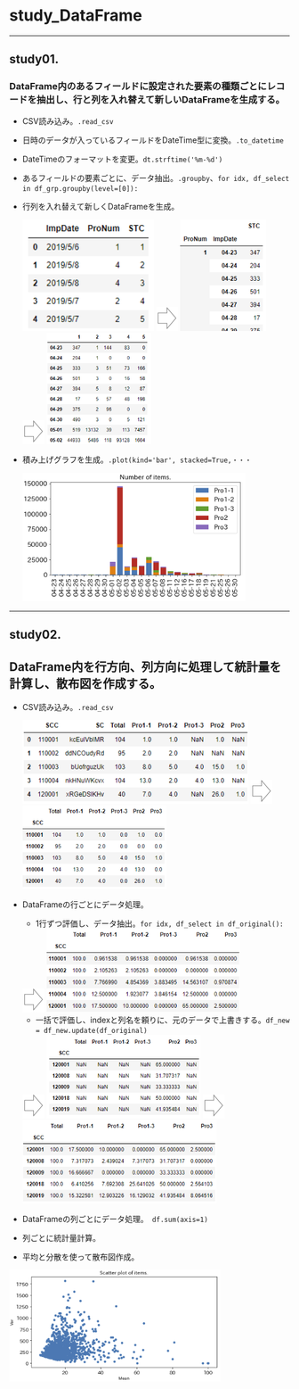 # study_DataFrame
---
## study01.
### DataFrame内のあるフィールドに設定された要素の種類ごとにレコードを抽出し、行と列を入れ替えて新しいDataFrameを生成する。
  - CSV読み込み。`.read_csv`
  - 日時のデータが入っているフィールドをDateTime型に変換。`.to_datetime`
  - DateTimeのフォーマットを変更。`dt.strftime('%m-%d')`
  - あるフィールドの要素ごとに、データ抽出。`.groupby`、`for idx, df_select in df_grp.groupby(level=[0]):`
  - 行列を入れ替えて新しくDataFrameを生成。
    
    <img src="https://github.com/okagen/study_DataFrame/blob/master/Data/01-1_Base_DataFrame.png" height="200">
    
    <img src="https://github.com/okagen/study_DataFrame/blob/master/Data/00_arrow.png">
    
    <img src="https://github.com/okagen/study_DataFrame/blob/master/Data/01-2_Grouped_DataFrame.png"  height="200">
    
    <img src="https://github.com/okagen/study_DataFrame/blob/master/Data/00_arrow.png">
    
    <img src="https://github.com/okagen/study_DataFrame/blob/master/Data/01-3_adjusted_DataFrame.png"  height="200">
    
  - 積み上げグラフを生成。`.plot(kind='bar', stacked=True,・・・`
  
    <img src="https://github.com/okagen/study_DataFrame/blob/master/Data/01-4_stacked_barchart.png" width="400">
  
---
## study02. 
## DataFrame内を行方向、列方向に処理して統計量を計算し、散布図を作成する。
  - CSV読み込み。`.read_csv`
  
    <img src="https://github.com/okagen/study_DataFrame/blob/master/Data/02-1_Base_DataFrame.png" height="150">
    
    <img src="https://github.com/okagen/study_DataFrame/blob/master/Data/00_arrow.png">  
    
    <img src="https://github.com/okagen/study_DataFrame/blob/master/Data/02-2_Adjusted_DataFrame.png"  height="150">


  - DataFrameの行ごとにデータ処理。
      - 1行ずつ評価し、データ抽出。`for idx, df_select in df_original():`
      
      <img src="https://github.com/okagen/study_DataFrame/blob/master/Data/00_arrow.png">
      
      <img src="https://github.com/okagen/study_DataFrame/blob/master/Data/02-3_Rate_DataFrame.png"  height="150">      
            
      - 一括で評価し、indexと列名を頼りに、元のデータで上書きする。`df_new = df_new.update(df_original)`
      
      <img src="https://github.com/okagen/study_DataFrame/blob/master/Data/00_arrow.png">
      
      <img src="https://github.com/okagen/study_DataFrame/blob/master/Data/02-4_Extract_DataFrame.png"  height="150">
      
      <img src="https://github.com/okagen/study_DataFrame/blob/master/Data/00_arrow.png">
      
      <img src="https://github.com/okagen/study_DataFrame/blob/master/Data/02-5_Update_DataFrame.png"  height="150">
      
  - DataFrameの列ごとにデータ処理。` df.sum(axis=1)`
  - 列ごとに統計量計算。
  - 平均と分散を使って散布図作成。
  
  <img src="https://github.com/okagen/study_DataFrame/blob/master/Data/02-6_Scatter_plot.png"  height="200">
  
